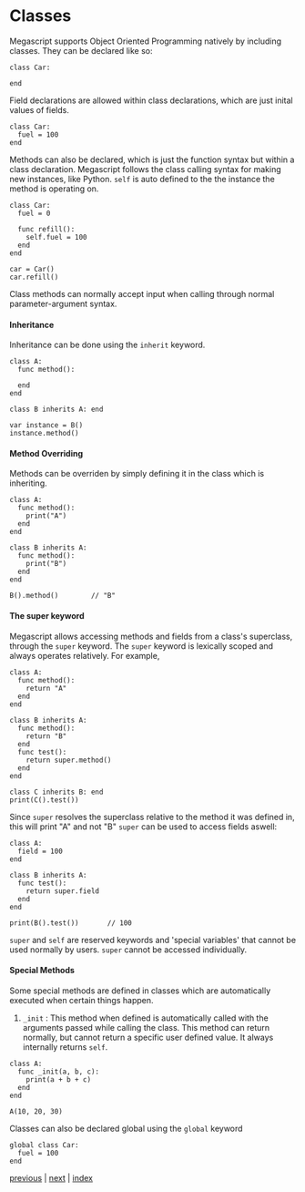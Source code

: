 <h1>Classes</h1>

Megascript supports Object Oriented Programming natively by including classes.
They can be declared like so:
```
class Car:

end
```

Field declarations are allowed within class declarations, which are just inital values of fields.
```
class Car:
  fuel = 100
end
```

Methods can also be declared, which is just the function syntax but within a class declaration.
Megascript follows the class calling syntax for making new instances, like Python.
`self` is auto defined to the the instance the method is operating on.
```
class Car:
  fuel = 0
  
  func refill():
    self.fuel = 100
  end
end 

car = Car()
car.refill()
```
Class methods can normally accept input when calling through normal parameter-argument syntax.

<h4>Inheritance</h4>

Inheritance can be done using the `inherit` keyword. 
```
class A:
  func method():
    
  end 
end 

class B inherits A: end 

var instance = B()
instance.method()
```
<h4>Method Overriding</h4>

Methods can be overriden by simply defining it in the class which is inheriting.
```
class A:
  func method():
    print("A")
  end 
end 

class B inherits A:
  func method():
    print("B")
  end
end

B().method()        // "B"
```

<h4>The super keyword</h4>

Megascript allows accessing methods and fields from a class's superclass, through the `super` keyword.
The `super` keyword is lexically scoped and always operates relatively. 
For example,
```
class A:
  func method():
    return "A"
  end 
end 

class B inherits A:
  func method():
    return "B"
  end
  func test():
    return super.method()
  end
end

class C inherits B: end 
print(C().test())       
```
Since `super` resolves the superclass relative to the method it was defined in, this will print "A" and not "B"
`super` can be used to access fields aswell:
```
class A:
  field = 100
end 

class B inherits A: 
  func test():
    return super.field 
  end 
end

print(B().test())       // 100
```
`super` and `self` are reserved keywords and 'special variables' that cannot be used normally by users. `super` cannot be accessed individually. 

<h4>Special Methods</h4>

Some special methods are defined in classes which are automatically executed when certain things happen. 

1. `_init` : This method when defined is automatically called with the arguments passed while calling the class.
This method can return normally, but cannot return a specific user defined value. It always internally returns `self`. 
```
class A:
  func _init(a, b, c):
    print(a + b + c)
  end
end

A(10, 20, 30)
```

Classes can also be declared global using the `global` keyword
```
global class Car:
  fuel = 100
end
```

[previous](/docs/tables.md) | [next](/docs/keywords.md) | [index](/docs/documentation.md)
